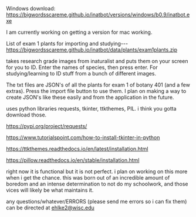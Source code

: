 Windows download: https://bigwordsscareme.github.io/inatbot/versions/windows/b0.9/inatbot.exe

I am currently working on getting a version for mac working.

List of exam 1 plants for importing and studying---
https://bigwordsscareme.github.io/inatbot/data/plants/exam1plants.zip

takes research grade images from inaturalist and puts them on your screen for you to ID. Enter the names of species, then press enter. For studying/learning to ID stuff from a bunch of different images.

The txt files are JSON's of all the plants for exam 1 of botany 401 (and a few extras). Press the import file button to use them. I plan on making
a way to create JSON's like these easily and from the application in the future.

uses python libraries requests, tkinter, ttkthemes, PIL. i think you gotta download those.

https://pypi.org/project/requests/

https://www.tutorialspoint.com/how-to-install-tkinter-in-python

https://ttkthemes.readthedocs.io/en/latest/installation.html

https://pillow.readthedocs.io/en/stable/installation.html

right now it is functional but it is not perfect. i plan on working on this more when i get the chance. this was born out of an incredible amount of boredom and an intense determination to not do my schoolwork, and those vices will likely be what maintains it.

any questions/whatever/ERRORS (please send me errors so i can fix them) can be directed at ehlke2@wisc.edu
